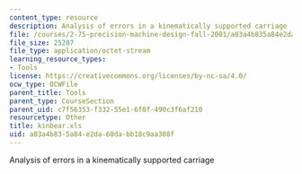 ```yaml
---
content_type: resource
description: Analysis of errors in a kinematically supported carriage
file: /courses/2-75-precision-machine-design-fall-2001/a03a4b835a84e2da60dabb18c9aa308f_kinbear.xls
file_size: 25207
file_type: application/octet-stream
learning_resource_types:
- Tools
license: https://creativecommons.org/licenses/by-nc-sa/4.0/
ocw_type: OCWFile
parent_title: Tools
parent_type: CourseSection
parent_uid: c7f56353-f332-55e1-6f0f-490c3f6af210
resourcetype: Other
title: kinbear.xls
uid: a03a4b83-5a84-e2da-60da-bb18c9aa308f
---
```

Analysis of errors in a kinematically supported carriage